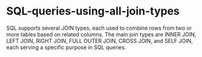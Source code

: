 # SQL-queries-using-all-join-types
SQL supports several JOIN types, each used to combine rows from two or more tables based on related columns. The main join types are INNER JOIN, LEFT JOIN, RIGHT JOIN, FULL OUTER JOIN, CROSS JOIN, and SELF JOIN, each serving a specific purpose in SQL queries.
